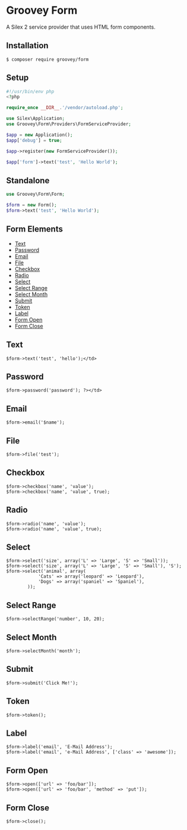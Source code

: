 # Groovey Form

A Silex 2 service provider that uses HTML form components.

## Installation

    $ composer require groovey/form

## Setup

```php
#!/usr/bin/env php
<?php

require_once __DIR__.'/vendor/autoload.php';

use Silex\Application;
use Groovey\Form\Providers\FormServiceProvider;

$app = new Application();
$app['debug'] = true;

$app->register(new FormServiceProvider());

$app['form']->text('test', 'Hello World');
```

## Standalone

```php
use Groovey\Form\Form;

$form = new Form();
$form->text('test', 'Hello World');

```

## Form Elements

- [Text](#text)
- [Password](#password)
- [Email](#email)
- [File](#file)
- [Checkbox](#checkbox)
- [Radio](#radio)
- [Select](#select)
- [Select Range](#selectrange)
- [Select Month](#selectmonth)
- [Submit](#submit)
- [Token](#token)
- [Label](#label)
- [Form Open](#form_open)
- [Form Close](#form_close)

## Text

    $form->text('test', 'hello');</td>

## Password

    $form->password('password'); ?></td>

## Email

    $form->email('$name');

## File

    $form->file('test');

## Checkbox

    $form->checkbox('name', 'value');
    $form->checkbox('name', 'value', true);

## Radio

    $form->radio('name', 'value');
    $form->radio('name', 'value', true);

## Select

    $form->select('size', array('L' => 'Large', 'S' => 'Small'));
    $form->select('size', array('L' => 'Large', 'S' => 'Small'), 'S');
    $form->select('animal', array(
                'Cats' => array('leopard' => 'Leopard'),
                'Dogs' => array('spaniel' => 'Spaniel'),
            ));

## Select Range

    $form->selectRange('number', 10, 20);

## Select Month

    $form->selectMonth('month');

## Submit

    $form->submit('Click Me!');

## Token

    $form->token();

## Label

    $form->label('email', 'E-Mail Address');
    $form->label('email', 'e-Mail Address', ['class' => 'awesome']);

## Form Open

    $form->open(['url' => 'foo/bar']);
    $form->open(['url' => 'foo/bar', 'method' => 'put']);

## Form Close

    $form->close();

